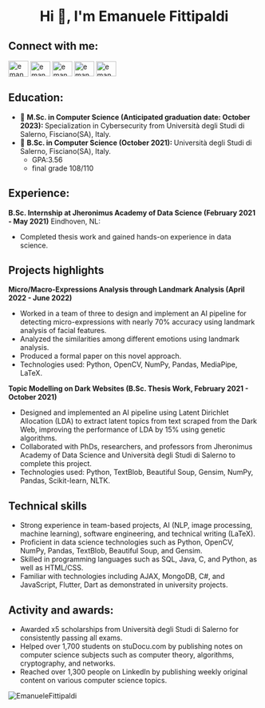 <h1 align="center">Hi 👋, I'm Emanuele Fittipaldi</h1>

<h2 align="left">Connect with me:</h3>
<p align="left">
<a href="https://linkedin.com/in/emanuele-fittipaldi-0b2119212" target="blank"><img align="center" src="https://raw.githubusercontent.com/rahuldkjain/github-profile-readme-generator/master/src/images/icons/Social/linked-in-alt.svg" alt="emanuele-fittipaldi-0b2119212" height="32" width="40" /></a>
<a href="emanuelelavoro@hotmail.it" target="blank"><img align="center" src="https://cdn.worldvectorlogo.com/logos/mail-ios.svg" alt="emanuelelavoro@hotmail.it" height="30" width="40" /></a>
<a href="https://fb.com/emanuele.fittipaldi" target="blank"><img align="center" src="https://raw.githubusercontent.com/rahuldkjain/github-profile-readme-generator/master/src/images/icons/Social/facebook.svg" alt="emanuele.fittipaldi" height="30" width="40" /></a>
<a href="https://instagram.com/emanuele_fittipaldi" target="blank"><img align="center" src="https://raw.githubusercontent.com/rahuldkjain/github-profile-readme-generator/master/src/images/icons/Social/instagram.svg" alt="emanuele_fittipaldi" height="30" width="40" /></a>
<a href="https://www.leetcode.com/emanuelefittipaldi" target="blank"><img align="center" src="https://raw.githubusercontent.com/rahuldkjain/github-profile-readme-generator/master/src/images/icons/Social/leet-code.svg" alt="emanuelefittipaldi" height="30" width="40" /></a>
</p>


<h2 align="left">Education:</h1>
<p align="left">
<ul>
<li> 📕 <strong>M.Sc. in Computer Science (Anticipated graduation date: October 2023): </strong>Specialization in Cybersecurity from Università degli Studi di Salerno, Fisciano(SA), Italy.</li>
<li> 📕 <strong>B.Sc. in Computer Science (October 2021): </strong>Università degli Studi di Salerno, Fisciano(SA), Italy.
  <ul><li>GPA:3.56</li> <li>final grade 108/110</li></ul></li>
</ul>
</p>

<h2 align="left">Experience:</h1>
<strong>B.Sc. Internship at Jheronimus Academy of Data Science (February 2021 - May 2021)</strong> Eindhoven, NL:
<ul><li>Completed thesis work and gained hands-on experience in data science.</li></ul>

<h2 align="left">Projects highlights</h3>
<p><strong>Micro/Macro-Expressions Analysis through Landmark Analysis (April 2022 - June 2022)</strong> 
<ul>
<li>Worked in a team of three to design and implement an AI pipeline for detecting micro-expressions with nearly 70% accuracy using landmark analysis of facial features.</li>
<li>Analyzed the similarities among different emotions using landmark analysis.</li>
<li>Produced a formal paper on this novel approach.</li>
<li>Technologies used: Python, OpenCV, NumPy, Pandas, MediaPipe, LaTeX.
</li>
</ul>
</p>

<p><strong>Topic Modelling on Dark Websites (B.Sc. Thesis Work, February 2021 - October 2021)

</strong> 
<ul>
<li>Designed and implemented an AI pipeline using Latent Dirichlet Allocation (LDA) to extract latent topics from text scraped from the Dark Web, improving the performance of LDA by 15% using genetic algorithms.</li>
<li>Collaborated with PhDs, researchers, and professors from Jheronimus Academy of Data Science and Università degli Studi di Salerno to complete this project.</li>
<li>Technologies used: Python, TextBlob, Beautiful Soup, Gensim, NumPy, Pandas, Scikit-learn, NLTK.</li>
</ul>
</p>

<h2 align="left">Technical skills</h3>
<ul>
  <li>Strong experience in team-based projects, AI (NLP, image processing, machine learning), software engineering, and technical writing (LaTeX).</li>
  <li>Proficient in data science technologies such as Python, OpenCV, NumPy, Pandas, TextBlob, Beautiful Soup, and Gensim.</li>
  <li>Skilled in programming languages such as SQL, Java, C, and Python, as well as HTML/CSS.
</li>
  <li>Familiar with technologies including AJAX, MongoDB, C#, and JavaScript, Flutter, Dart as demonstrated in university projects.
</li>
</ul>

<h2 align="left">Activity and awards:</h1>
<ul>
<li>Awarded x5 scholarships from Università degli Studi di Salerno for consistently passing all exams.</li>
<li>Helped over 1,700 students on stuDocu.com by publishing notes on computer science subjects such as computer theory, algorithms, cryptography, and networks.</li>
<li>Reached over 1,300 people on LinkedIn by publishing weekly original content on various computer science topics.</li>
</ul>








<p align="left"> <img src="https://komarev.com/ghpvc/?username=EmanueleFittipaldi&label=Profile%20views&color=0e75b6&style=flat" alt="EmanueleFittipaldi" /> </p>
